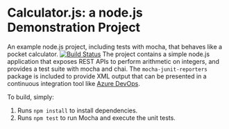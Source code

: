 Calculator.js: a node.js Demonstration Project
==============================================
An example node.js project, including tests with mocha, that behaves like
a pocket calculator.
[![Build Status](https://shravansudigala.visualstudio.com/Version%20Controlling%20with%20Git%20in%20Azure%20Repos/_apis/build/status/ssudigala.calculator?branchName=master)](https://shravansudigala.visualstudio.com/Version%20Controlling%20with%20Git%20in%20Azure%20Repos/_build/latest?definitionId=7&branchName=master)
The project contains a simple node.js application that exposes REST APIs
to perform arithmetic on integers, and provides a test suite with mocha
and chai.  The `mocha-junit-reporters` package is included to provide XML
output that can be presented in a continuous integration tool like
[Azure DevOps](https://azure.com/devops).

To build, simply:

1. Runs `npm install` to install dependencies.
2. Runs `npm test` to run Mocha and execute the unit tests.

